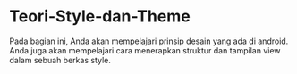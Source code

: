 # Teori-Style-dan-Theme
Pada bagian ini, Anda akan mempelajari prinsip desain yang ada di android. Anda juga akan mempelajari cara menerapkan struktur dan tampilan view dalam sebuah berkas style.
